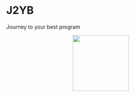 # J2YB
Journey to your best program
<div align="center">
  <div id="header" align="center">
    <img src="https://media.giphy.com/media/M9gbBd9nbDrOTu1Mqx/giphy.gif" width="150"/>
  </div>
